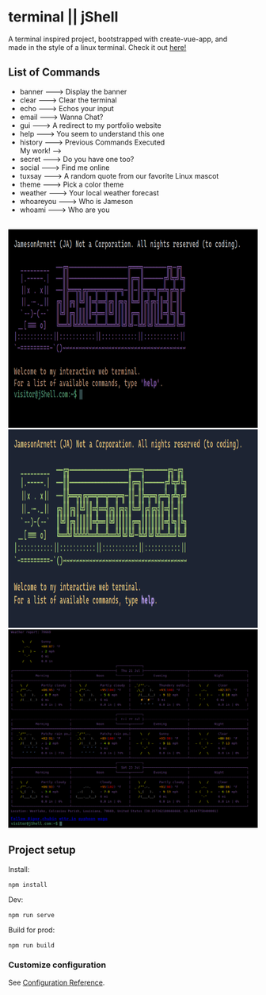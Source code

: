# terminal || jShell

A terminal inspired project, bootstrapped with create-vue-app, and <br />
made in the style of a linux terminal. Check it out <a href="https://jamesonarnett.github.io/terminal/">here!</a>

## List of Commands

<ul> 
  <li>banner     --->  Display the banner</li>
  <li>clear      --->  Clear the terminal</li>
  <li>echo       --->  Echos your input</li>
  <li>email      --->  Wanna Chat?</li>
  <li>gui        --->  A redirect to my portfolio website</li>
  <li>help       --->  You seem to understand this one</li>
  <li>history    --->  Previous Commands Executed</li>
<!--   <li>projects   --->  My work!</li> -->
  <li>secret     --->  Do you have one too?</li>
  <li>social     --->  Find me online</li>
  <li>tuxsay     --->  A random quote from our favorite Linux mascot</li>
  <li>theme      --->  Pick a color theme</li>
  <li>weather    --->  Your local weather forecast</li>
  <li>whoareyou  --->  Who is Jameson</li>
  <li>whoami     --->  Who are you</li>
</ul>

<br />

<img src="./imgs/terminal.png" alt="terminal index" width="800" height="400" />
<img src="./imgs/halcyonTheme.png" alt="terminal index" width="800" height="400" />
<img src="./imgs/terminalWeather.png" alt="terminal index" width="800" height="400" />

## Project setup

Install:<br />

```
npm install
```

Dev:<br />

```
npm run serve
```

Build for prod:<br />

```
npm run build
```

### Customize configuration

See [Configuration Reference](https://cli.vuejs.org/config/).
